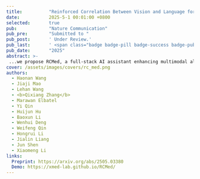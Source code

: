 ```yaml
---
title:          "Reinforced Correlation Between Vision and Language for Precise Medical AI Assistant"
date:           2025-5-1 00:01:00 +0800
selected:       true
pub:            "Nature Communication"
pub_pre:        "Submitted to "
pub_post:       ' Under Review.'
pub_last:       ' <span class="badge badge-pill badge-success badge-publication">Segmentation</span><span class="badge badge-pill badge-secondary badge-publication">MLLM</span>'
pub_date:       "2025"
abstract: >-
 ...we propose RCMed, a full-stack AI assistant enhancing multimodal alignment in both input & output, enabling precise anatomical delineation, accurate localization, and reliable diagnosis for clinicians through hierarchical vision-language grounding. Trained on a 20M images-mask-description triplets dataset, RCMed achieves SOTA precision in contextualizing irregular lesions and subtle anatomical boundaries, excelling across 165 clinical tasks with 9 different modalities...
cover: /assets/images/covers/rc_med.png
authors:
  - Haonan Wang
  - Jiaji Mao
  - Lehan Wang
  - <b>Qixiang Zhang</b>
  - Marawan Elbatel
  - Yi Qin
  - Huijun Hu
  - Baoxun Li
  - Wenhui Deng
  - Weifeng Qin
  - Hongrui Li
  - Jialin Liang
  - Jun Shen
  - Xiaomeng Li
links:
  Preprint: https://arxiv.org/abs/2505.03380
  Demo: https://xmed-lab.github.io/RCMed/
---
```

